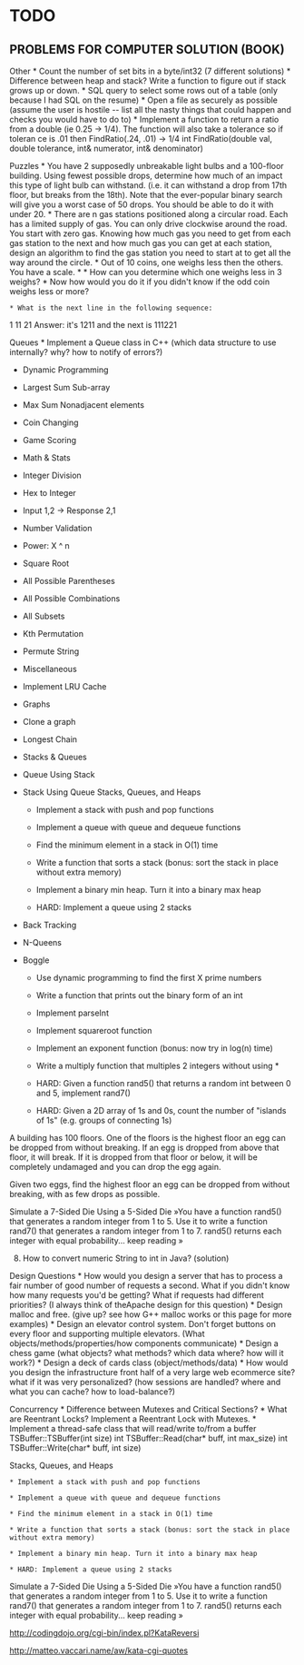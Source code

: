 
# TODO

PROBLEMS FOR COMPUTER SOLUTION (BOOK)
- 

Other
	* Count the number of set bits in a byte/int32 (7 different solutions)
	* Difference between heap and stack? Write a function to figure out if stack grows up or down.
	* SQL query to select some rows out of a table (only because I had SQL on the resume)
	* Open a file as securely as possible (assume the user is hostile -- list all the nasty things that could happen and checks you would have to do to)
	* Implement a function to return a ratio from a double (ie 0.25 -> 1/4). The function will also take a tolerance so if toleran ce is .01 then FindRatio(.24, .01) -> 1/4
int FindRatio(double val, double tolerance, int& numerator, int& denominator)

Puzzles
	* You have 2 supposedly unbreakable light bulbs and a 100-floor building. Using fewest possible drops, determine how much of an impact this type of light bulb can withstand. (i.e. it can withstand a drop from 17th floor, but breaks from the 18th).
Note that the ever-popular binary search will give you a worst case of 50 drops. You should be able to do it with under 20.
	* There are n gas stations positioned along a circular road. Each has a limited supply of gas. You can only drive clockwise around the road. You start with zero gas. Knowing how much gas you need to get from each gas station to the next and how much gas you can get at each station, design an algorithm to find the gas station you need to start at to get all the way around the circle.
	* Out of 10 coins, one weighs less then the others. You have a scale.
	* 
		* How can you determine which one weighs less in 3 weighs?
		* Now how would you do it if you didn't know if the odd coin weighs less or more?

	* What is the next line in the following sequence:
1
11
21
Answer: it's 1211 and the next is 111221


Queues
	* Implement a Queue class in C++ (which data structure to use internally? why? how to notify of errors?)


- Dynamic Programming
- Largest Sum Sub-array
- Max Sum Nonadjacent elements
- Coin Changing
- Game Scoring

- Math & Stats
- Integer Division
- Hex to Integer
- Input 1,2 -> Response 2,1
- Number Validation
- Power: X ^ n
- Square Root
- All Possible Parentheses
- All Possible Combinations
- All Subsets
- Kth Permutation
- Permute String

- Miscellaneous
- Implement LRU Cache

- Graphs
- Clone a graph
- Longest Chain

- Stacks & Queues
- Queue Using Stack
- Stack Using Queue
Stacks, Queues, and Heaps

	* Implement a stack with push and pop functions

	* Implement a queue with queue and dequeue functions

	* Find the minimum element in a stack in O(1) time

	* Write a function that sorts a stack (bonus: sort the stack in place without extra memory)

	* Implement a binary min heap. Turn it into a binary max heap

	* HARD: Implement a queue using 2 stacks




- Back Tracking
- N-Queens
- Boggle


	* Use dynamic programming to find the first X prime numbers

	* Write a function that prints out the binary form of an int

	* Implement parseInt

	* Implement squareroot function

	* Implement an exponent function (bonus: now try in log(n) time)

	* Write a multiply function that multiples 2 integers without using *

	* HARD: Given a function rand5() that returns a random int between 0 and 5, implement rand7()

	* HARD: Given a 2D array of 1s and 0s, count the number of "islands of 1s" (e.g. groups of connecting 1s)



A building has 100 floors. One of the floors is the highest floor an egg can be dropped from without breaking.
If an egg is dropped from above that floor, it will break. If it is dropped from that floor or below, it will be completely undamaged and you can drop the egg again.

Given two eggs, find the highest floor an egg can be dropped from without breaking, with as few drops as possible.


Simulate a 7-Sided Die Using a 5-Sided Die »You have a function rand5() that generates a random integer from 1 to 5. Use it to write a function rand7() that generates a random integer from 1 to 7. rand5() returns each integer with equal probability... keep reading »



8) How to convert numeric String to int in Java? (solution)

Design Questions
	* How would you design a server that has to process a fair number of good number of requests a second. What if you didn't know how many requests you'd be getting? What if requests had different priorities? (I always think of theApache design for this question)
	* Design malloc and free. (give up? see how G++ malloc works or this page for more examples)
	* Design an elevator control system. Don't forget buttons on every floor and supporting multiple elevators. (What objects/methods/properties/how components communicate)
	* Design a chess game (what objects? what methods? which data where? how will it work?)
	* Design a deck of cards class (object/methods/data)
	* How would you design the infrastructure front half of a very large web ecommerce site? what if it was very personalized? (how sessions are handled? where and what you can cache? how to load-balance?)

Concurrency
	* Difference between Mutexes and Critical Sections?
	* What are Reentrant Locks? Implement a Reentrant Lock with Mutexes.
	* Implement a thread-safe class that will read/write to/from a buffer
TSBuffer::TSBuffer(int size)
int TSBuffer::Read(char* buff, int max_size)
int TSBuffer::Write(char* buff, int size)


Stacks, Queues, and Heaps

	* Implement a stack with push and pop functions

	* Implement a queue with queue and dequeue functions

	* Find the minimum element in a stack in O(1) time

	* Write a function that sorts a stack (bonus: sort the stack in place without extra memory)

	* Implement a binary min heap. Turn it into a binary max heap

	* HARD: Implement a queue using 2 stacks


Simulate a 7-Sided Die Using a 5-Sided Die »You have a function rand5() that generates a random integer from 1 to 5. Use it to write a function rand7() that generates a random integer from 1 to 7. rand5() returns each integer with equal probability... keep reading »


http://codingdojo.org/cgi-bin/index.pl?KataReversi

http://matteo.vaccari.name/aw/kata-cgi-quotes


